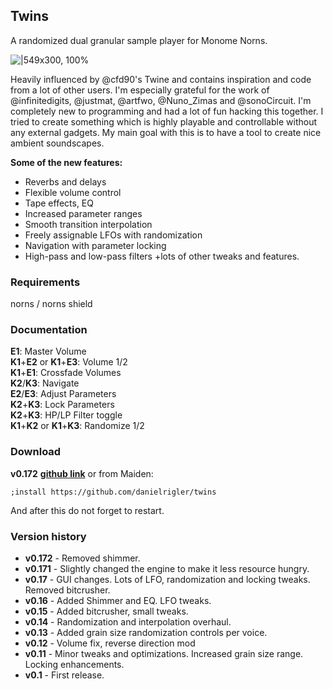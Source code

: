 ## Twins

A randomized dual granular sample player for Monome Norns.

![|549x300, 100%](https://llllllll.co/uploads/default/original/3X/d/5/d564abe96616f701bfe6c23082a1614cde317476.png)

Heavily influenced by @cfd90's Twine and contains inspiration and code from a lot of other users. I'm especially grateful for the work of @infinitedigits, @justmat, @artfwo, @Nuno_Zimas and @sonoCircuit. I'm completely new to programming and had a lot of fun hacking this together. I tried to create something which is highly playable and controllable without any external gadgets. My main goal with this is to have a tool to create nice ambient soundscapes.

**Some of the new features:**
* Reverbs and delays
* Flexible volume control
* Tape effects, EQ
* Increased parameter ranges
* Smooth transition interpolation
* Freely assignable LFOs with randomization
* Navigation with parameter locking
* High-pass and low-pass filters
+lots of other tweaks and features.

### Requirements
norns / norns shield

### Documentation
**E1**: Master Volume  
**K1**+**E2** or **K1**+**E3**: Volume 1/2  
**K1**+**E1**: Crossfade Volumes  
**K2**/**K3**: Navigate  
**E2**/**E3**: Adjust Parameters  
**K2**+**K3**: Lock Parameters  
**K2**+**K3**: HP/LP Filter toggle  
**K1**+**K2** or **K1**+**K3**: Randomize 1/2  

### Download
**v0.172** **[github link](https://github.com/danielrigler/twins)**
or from Maiden:
```
;install https://github.com/danielrigler/twins
```
And after this do not forget to restart.

### Version history
* **v0.172** - Removed shimmer. 
* **v0.171** - Slightly changed the engine to make it less resource hungry.
* **v0.17** - GUI changes. Lots of LFO, randomization and locking tweaks. Removed bitcrusher. 
* **v0.16** - Added Shimmer and EQ. LFO tweaks. 
* **v0.15** - Added bitcrusher, small tweaks. 
* **v0.14** - Randomization and interpolation overhaul.
* **v0.13** - Added grain size randomization controls per voice.
* **v0.12** - Volume fix, reverse direction mod
* **v0.11** - Minor tweaks and optimizations. Increased grain size range. Locking enhancements.
* **v0.1** - First release.
